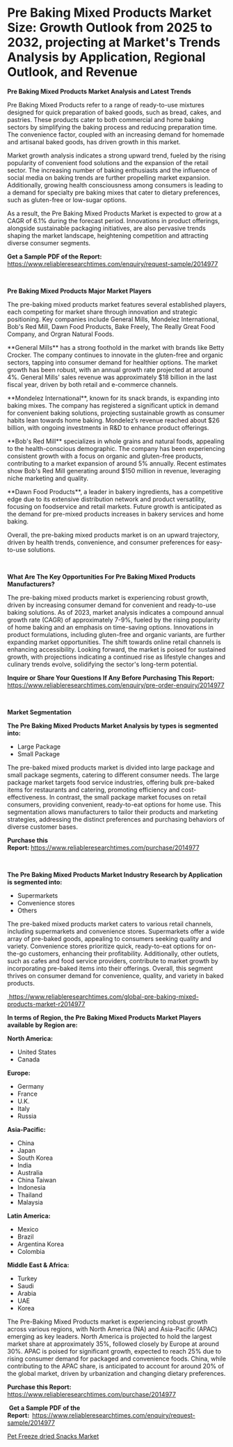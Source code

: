 <p><h1>Pre Baking Mixed Products Market Size: Growth Outlook from 2025 to 2032, projecting at Market's Trends Analysis by Application, Regional Outlook, and Revenue</h1></p><p><strong>Pre Baking Mixed Products Market Analysis and Latest Trends</strong></p>
<p><p>Pre Baking Mixed Products refer to a range of ready-to-use mixtures designed for quick preparation of baked goods, such as bread, cakes, and pastries. These products cater to both commercial and home baking sectors by simplifying the baking process and reducing preparation time. The convenience factor, coupled with an increasing demand for homemade and artisanal baked goods, has driven growth in this market.</p><p>Market growth analysis indicates a strong upward trend, fueled by the rising popularity of convenient food solutions and the expansion of the retail sector. The increasing number of baking enthusiasts and the influence of social media on baking trends are further propelling market expansion. Additionally, growing health consciousness among consumers is leading to a demand for specialty pre baking mixes that cater to dietary preferences, such as gluten-free or low-sugar options.</p><p>As a result, the Pre Baking Mixed Products Market is expected to grow at a CAGR of 6.1% during the forecast period. Innovations in product offerings, alongside sustainable packaging initiatives, are also pervasive trends shaping the market landscape, heightening competition and attracting diverse consumer segments.</p></p>
<p><strong>Get a Sample PDF of the Report:&nbsp;</strong> <a href="https://www.reliableresearchtimes.com/enquiry/request-sample/2014977?utm_campaign=1994&utm_medium=2&utm_source=Github&utm_content=ia&utm_term=17012025&utm_id=pre-baking-mixed-products">https://www.reliableresearchtimes.com/enquiry/request-sample/2014977</a></p>
<p>&nbsp;</p>
<p><strong>Pre Baking Mixed Products Major Market Players</strong></p>
<p><p>The pre-baking mixed products market features several established players, each competing for market share through innovation and strategic positioning. Key companies include General Mills, Mondelez International, Bob's Red Mill, Dawn Food Products, Bake Freely, The Really Great Food Company, and Orgran Natural Foods.</p><p>**General Mills** has a strong foothold in the market with brands like Betty Crocker. The company continues to innovate in the gluten-free and organic sectors, tapping into consumer demand for healthier options. The market growth has been robust, with an annual growth rate projected at around 4%. General Mills' sales revenue was approximately $18 billion in the last fiscal year, driven by both retail and e-commerce channels.</p><p>**Mondelez International**, known for its snack brands, is expanding into baking mixes. The company has registered a significant uptick in demand for convenient baking solutions, projecting sustainable growth as consumer habits lean towards home baking. Mondelez’s revenue reached about $26 billion, with ongoing investments in R&D to enhance product offerings.</p><p>**Bob's Red Mill** specializes in whole grains and natural foods, appealing to the health-conscious demographic. The company has been experiencing consistent growth with a focus on organic and gluten-free products, contributing to a market expansion of around 5% annually. Recent estimates show Bob's Red Mill generating around $150 million in revenue, leveraging niche marketing and quality.</p><p>**Dawn Food Products**, a leader in bakery ingredients, has a competitive edge due to its extensive distribution network and product versatility, focusing on foodservice and retail markets. Future growth is anticipated as the demand for pre-mixed products increases in bakery services and home baking.</p><p>Overall, the pre-baking mixed products market is on an upward trajectory, driven by health trends, convenience, and consumer preferences for easy-to-use solutions.</p></p>
<p>&nbsp;</p>
<p><strong>What Are The Key Opportunities For Pre Baking Mixed Products Manufacturers?</strong></p>
<p><p>The pre-baking mixed products market is experiencing robust growth, driven by increasing consumer demand for convenient and ready-to-use baking solutions. As of 2023, market analysis indicates a compound annual growth rate (CAGR) of approximately 7-9%, fueled by the rising popularity of home baking and an emphasis on time-saving options. Innovations in product formulations, including gluten-free and organic variants, are further expanding market opportunities. The shift towards online retail channels is enhancing accessibility. Looking forward, the market is poised for sustained growth, with projections indicating a continued rise as lifestyle changes and culinary trends evolve, solidifying the sector's long-term potential.</p></p>
<p><strong>Inquire or Share Your Questions If Any Before Purchasing This Report:</strong> <a href="https://www.reliableresearchtimes.com/enquiry/pre-order-enquiry/2014977?utm_campaign=1994&utm_medium=2&utm_source=Github&utm_content=ia&utm_term=17012025&utm_id=pre-baking-mixed-products">https://www.reliableresearchtimes.com/enquiry/pre-order-enquiry/2014977</a></p>
<p>&nbsp;</p>
<p><strong>Market Segmentation</strong></p>
<p><strong>The Pre Baking Mixed Products Market Analysis by types is segmented into:</strong></p>
<p><ul><li>Large Package</li><li>Small Package</li></ul></p>
<p><p>The pre-baked mixed products market is divided into large package and small package segments, catering to different consumer needs. The large package market targets food service industries, offering bulk pre-baked items for restaurants and catering, promoting efficiency and cost-effectiveness. In contrast, the small package market focuses on retail consumers, providing convenient, ready-to-eat options for home use. This segmentation allows manufacturers to tailor their products and marketing strategies, addressing the distinct preferences and purchasing behaviors of diverse customer bases.</p></p>
<p><strong>Purchase this Report:&nbsp;</strong><a href="https://www.reliableresearchtimes.com/purchase/2014977?utm_campaign=1994&utm_medium=2&utm_source=Github&utm_content=ia&utm_term=17012025&utm_id=pre-baking-mixed-products">https://www.reliableresearchtimes.com/purchase/2014977</a></p>
<p>&nbsp;</p>
<p><strong>The Pre Baking Mixed Products Market Industry Research by Application is segmented into:</strong></p>
<p><ul><li>Supermarkets</li><li>Convenience stores</li><li>Others</li></ul></p>
<p><p>The pre-baked mixed products market caters to various retail channels, including supermarkets and convenience stores. Supermarkets offer a wide array of pre-baked goods, appealing to consumers seeking quality and variety. Convenience stores prioritize quick, ready-to-eat options for on-the-go customers, enhancing their profitability. Additionally, other outlets, such as cafes and food service providers, contribute to market growth by incorporating pre-baked items into their offerings. Overall, this segment thrives on consumer demand for convenience, quality, and variety in baked products.</p></p>
<p><a href="https://www.reliableresearchtimes.com/global-pre-baking-mixed-products-market-r2014977?utm_campaign=1994&utm_medium=2&utm_source=Github&utm_content=ia&utm_term=17012025&utm_id=pre-baking-mixed-products">&nbsp;https://www.reliableresearchtimes.com/global-pre-baking-mixed-products-market-r2014977</a></p>
<p><strong>In terms of Region, the Pre Baking Mixed Products Market Players available by Region are:</strong></p>
<p>
    <p> <strong> North America: </strong>
        <ul>
            <li>United States</li>
            <li>Canada</li>
        </ul>
        </p> 
    <p> <strong> Europe: </strong>
        <ul>
            <li>Germany</li>
            <li>France</li>
            <li>U.K.</li>
            <li>Italy</li>
            <li>Russia</li>
        </ul>
        </p> 
    <p> <strong> Asia-Pacific: </strong>
        <ul>
            <li>China</li>
            <li>Japan</li>
            <li>South Korea</li>
            <li>India</li>
            <li>Australia</li>
            <li>China Taiwan</li>
            <li>Indonesia</li>
            <li>Thailand</li>
            <li>Malaysia</li>
        </ul>
        </p> 
    <p> <strong> Latin America: </strong>
        <ul>
            <li>Mexico</li>
            <li>Brazil</li>
            <li>Argentina Korea</li>
            <li>Colombia</li>
        </ul>
        </p> 
    <p> <strong> Middle East & Africa: </strong>
        <ul>
            <li>Turkey</li>
            <li>Saudi</li>
            <li>Arabia</li>
            <li>UAE</li>
            <li>Korea</li>
        </ul>
    </p>
    </p>
<p><p>The Pre-Baking Mixed Products market is experiencing robust growth across various regions, with North America (NA) and Asia-Pacific (APAC) emerging as key leaders. North America is projected to hold the largest market share at approximately 35%, followed closely by Europe at around 30%. APAC is poised for significant growth, expected to reach 25% due to rising consumer demand for packaged and convenience foods. China, while contributing to the APAC share, is anticipated to account for around 20% of the global market, driven by urbanization and changing dietary preferences.</p></p>
<p><strong>Purchase this Report: </strong><a href="https://www.reliableresearchtimes.com/purchase/2014977?utm_campaign=1994&utm_medium=2&utm_source=Github&utm_content=ia&utm_term=17012025&utm_id=pre-baking-mixed-products">https://www.reliableresearchtimes.com/purchase/2014977</a></p>
<p>&nbsp;<strong>Get a Sample PDF of the Report:&nbsp;&nbsp;</strong><a href="https://www.reliableresearchtimes.com/enquiry/request-sample/2014977?utm_campaign=1994&utm_medium=2&utm_source=Github&utm_content=ia&utm_term=17012025&utm_id=pre-baking-mixed-products">https://www.reliableresearchtimes.com/enquiry/request-sample/2014977</a></p>
<p><strong></strong></p>
<p><p><a href="https://github.com/rahu1506/Market-Research-Report-List-6/blob/main/pet-freeze-dried-snacks-market.md?utm_campaign=1994&utm_medium=2&utm_source=Github&utm_content=ia&utm_term=17012025&utm_id=pre-baking-mixed-products">Pet Freeze dried Snacks Market</a></p></p>